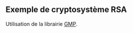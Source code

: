 Exemple de cryptosystème RSA
-----
Utilisation de la librairie [GMP][].

[GMP]: http://gmplib.org "The GNU Multiple Precision Arithmetic Library"
